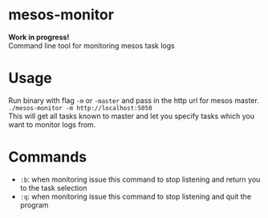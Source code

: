 # mesos-monitor
**Work in progress!**    
Command line tool for monitoring mesos task logs

# Usage
Run binary with flag `-m` or `-master` and pass in the http url for mesos master.  
`` ./mesos-monitor -m http://localhost:5050 ``  
This will get all tasks known to master and let you specify tasks which you want to monitor logs from.

# Commands
 - `:b`: when monitoring issue this command to stop listening and return you to the task selection  
 - `:q`: when monitoring issue this command to stop listening and quit the program  